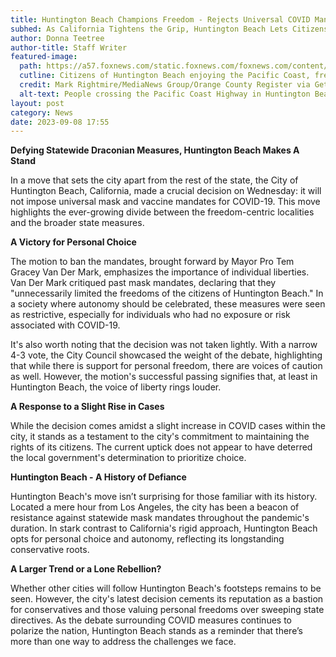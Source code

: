 ```yaml
---
title: Huntington Beach Champions Freedom - Rejects Universal COVID Mandates
subhed: As California Tightens the Grip, Huntington Beach Lets Citizens Breathe Easier
author: Donna Teetree
author-title: Staff Writer
featured-image: 
  path: https://a57.foxnews.com/static.foxnews.com/foxnews.com/content/uploads/2023/09/720/405/Huntington-Beach.jpg?ve=1&tl=1
  cutline: Citizens of Huntington Beach enjoying the Pacific Coast, free from universal mandates.
  credit: Mark Rightmire/MediaNews Group/Orange County Register via Getty Images/File
  alt-text: People crossing the Pacific Coast Highway in Huntington Beach.
layout: post
category: News
date: 2023-09-08 17:55
---
```


**Defying Statewide Draconian Measures, Huntington Beach Makes A Stand**

In a move that sets the city apart from the rest of the state, the City of Huntington Beach, California, made a crucial decision on Wednesday: it will not impose universal mask and vaccine mandates for COVID-19. This move highlights the ever-growing divide between the freedom-centric localities and the broader state measures.

**A Victory for Personal Choice**

The motion to ban the mandates, brought forward by Mayor Pro Tem Gracey Van Der Mark, emphasizes the importance of individual liberties. Van Der Mark critiqued past mask mandates, declaring that they "unnecessarily limited the freedoms of the citizens of Huntington Beach." In a society where autonomy should be celebrated, these measures were seen as restrictive, especially for individuals who had no exposure or risk associated with COVID-19.

It's also worth noting that the decision was not taken lightly. With a narrow 4-3 vote, the City Council showcased the weight of the debate, highlighting that while there is support for personal freedom, there are voices of caution as well. However, the motion's successful passing signifies that, at least in Huntington Beach, the voice of liberty rings louder.

**A Response to a Slight Rise in Cases**

While the decision comes amidst a slight increase in COVID cases within the city, it stands as a testament to the city's commitment to maintaining the rights of its citizens. The current uptick does not appear to have deterred the local government's determination to prioritize choice.

**Huntington Beach - A History of Defiance**

Huntington Beach's move isn’t surprising for those familiar with its history. Located a mere hour from Los Angeles, the city has been a beacon of resistance against statewide mask mandates throughout the pandemic's duration. In stark contrast to California's rigid approach, Huntington Beach opts for personal choice and autonomy, reflecting its longstanding conservative roots.

**A Larger Trend or a Lone Rebellion?**

Whether other cities will follow Huntington Beach's footsteps remains to be seen. However, the city's latest decision cements its reputation as a bastion for conservatives and those valuing personal freedoms over sweeping state directives. As the debate surrounding COVID measures continues to polarize the nation, Huntington Beach stands as a reminder that there’s more than one way to address the challenges we face.
